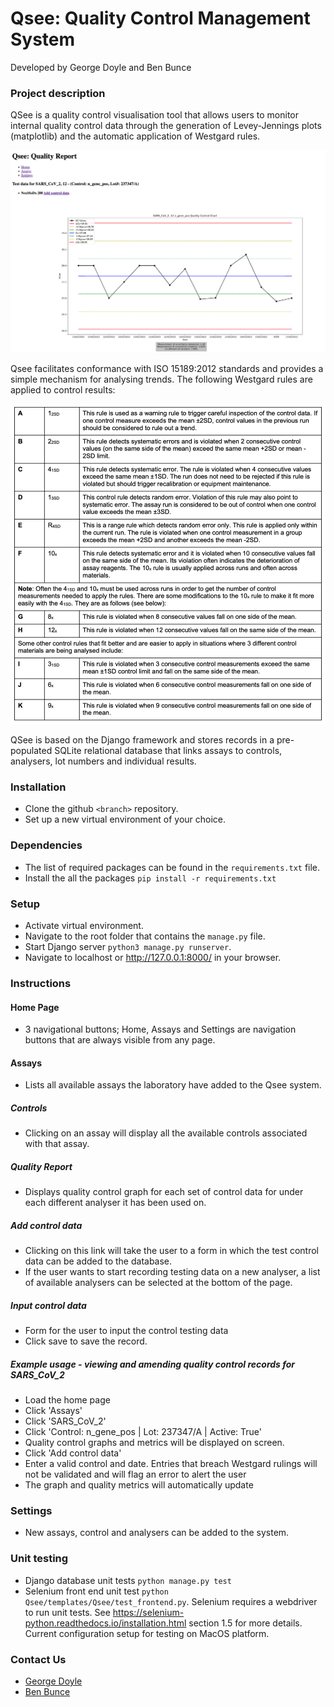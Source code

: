 # Qsee: Quality Control Management System
Developed by George Doyle and Ben Bunce

### Project description

QSee is a quality control visualisation tool that allows users to monitor internal quality control data through the generation of Levey-Jennings plots (matplotlib) and the automatic application of Westgard rules.

![Screenshot of the dashboard](/screen1.png "Screenshot of the dashboard")

Qsee facilitates conformance with ISO 15189:2012 standards and provides a simple mechanism for analysing trends. The following Westgard rules are applied to control results:

![Screenshot of the dashboard](/screen2.png "Westgard table list")

QSee is based on the Django framework and stores records in a pre-populated SQLite relational database that links assays to controls, analysers, lot numbers and individual results.


### Installation
- Clone the github ```<branch>``` repository.
- Set up a new virtual environment of your choice.

### Dependencies
- The list of required packages can be found in the ```requirements.txt``` file. 
- Install the all the packages ```pip install -r requirements.txt```

### Setup
- Activate virtual environment.
- Navigate to the root folder that contains the ```manage.py``` file.
- Start Django server ```python3 manage.py runserver```.
- Navigate to localhost or http://127.0.0.1:8000/ in your browser.

### Instructions
#### Home Page
- 3 navigational buttons; Home, Assays and Settings are navigation buttons that are always visible from any page.

#### Assays
- Lists all available assays the laboratory have added to the Qsee system.

##### Controls
- Clicking on an assay will display all the available controls associated with that assay.
##### Quality Report
- Displays quality control graph for each set of control data for under each different analyser it has been used on.
##### Add control data
- Clicking on this link will take the user to a form in which the test control data can be added to the database.
- If the user wants to start recording testing data on a new analyser, a list of available analysers can be selected at the bottom of the page.
##### Input control data
- Form for the user to input the control testing data
- Click save to save the record.
##### Example usage - viewing and amending quality control records for SARS_CoV_2
- Load the home page
- Click 'Assays'
- Click 'SARS_CoV_2'
- Click 'Control: n_gene_pos | Lot: 237347/A | Active: True'
- Quality control graphs and metrics will be displayed on screen.
- Click 'Add control data'
- Enter a valid control and date. Entries that breach Westgard rulings will not be validated and will flag an error to alert the user
- The graph and quality metrics will automatically update

### Settings
- New assays, control and analysers can be added to the system.

### Unit testing
- Django database unit tests ```python manage.py test```
- Selenium front end unit test ```python Qsee/templates/Qsee/test_frontend.py```. Selenium requires a webdriver to run unit tests. See https://selenium-python.readthedocs.io/installation.html section 1.5 for more details. Current configuration setup for testing on MacOS platform.

### Contact Us
- [George Doyle](mailto:george.doyle@postgrad.manchester.ac.uk?subject=[QSee])
- [Ben Bunce](mailto:benjamin.bunce@postgrad.manchester.ac.uk?subject=[QSee])
